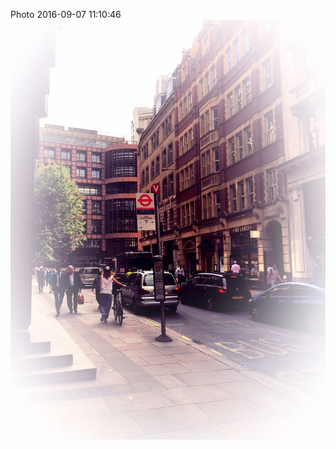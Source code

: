 <!--
title: Photo 2016-09-07 11:10:46
date: Wed Sep 07 2016 12:10:46 GMT+0100 (British Summer Time)
tags: 
-->
Photo 2016-09-07 11:10:46
![](150071086552-0.jpg)
